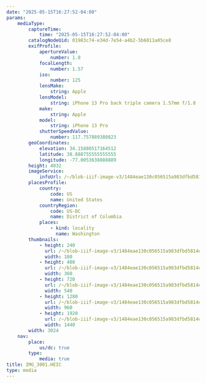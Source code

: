 ```yaml
---
date: "2025-05-15T16:27:52-04:00"
params:
    mediaType:
        captureTime:
            time: "2025-05-15T16:27:52-04:00"
        catalogNodeUid: 01983c74-e34d-7e54-a4b2-5b6011a05ce8
        exifProfile:
            apertureValue:
                number: 1.8
            focalLength:
                number: 1.57
            iso:
                number: 125
            lensMake:
                string: Apple
            lensModel:
                string: iPhone 13 Pro back triple camera 1.57mm f/1.8
            make:
                string: Apple
            model:
                string: iPhone 13 Pro
            shutterSpeedValue:
                number: 117.757889380823
        geoCoordinates:
            elevation: 34.15880517164512
            latitude: 38.888755555555555
            longitude: -77.0053638888889
        height: 4032
        imageService:
            infoUrl: /~/blob-iiif-image-v3/1484eae130c056515a983dfbd5814db92a541d88bb50ae57ea5dbad832727406/info.json
        placesProfile:
            country:
                code: US
                name: United States
            countryRegion:
                code: US-DC
                name: District of Columbia
            places:
                - kind: locality
                  name: Washington
        thumbnails:
            - height: 240
              url: /~/blob-iiif-image-v3/1484eae130c056515a983dfbd5814db92a541d88bb50ae57ea5dbad832727406/full/180%2C240/0/default.jpg
              width: 180
            - height: 480
              url: /~/blob-iiif-image-v3/1484eae130c056515a983dfbd5814db92a541d88bb50ae57ea5dbad832727406/full/360%2C480/0/default.jpg
              width: 360
            - height: 720
              url: /~/blob-iiif-image-v3/1484eae130c056515a983dfbd5814db92a541d88bb50ae57ea5dbad832727406/full/540%2C720/0/default.jpg
              width: 540
            - height: 1280
              url: /~/blob-iiif-image-v3/1484eae130c056515a983dfbd5814db92a541d88bb50ae57ea5dbad832727406/full/960%2C1280/0/default.jpg
              width: 960
            - height: 1920
              url: /~/blob-iiif-image-v3/1484eae130c056515a983dfbd5814db92a541d88bb50ae57ea5dbad832727406/full/1440%2C1920/0/default.jpg
              width: 1440
        width: 3024
    nav:
        place:
            us/dc: true
        type:
            media: true
title: IMG_3001.HEIC
type: media
---
```

